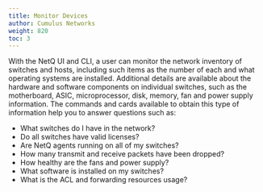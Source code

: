 ```yaml
---
title: Monitor Devices
author: Cumulus Networks
weight: 820
toc: 3
---
```

With the NetQ UI and CLI, a user can monitor the network inventory of switches and hosts, including such items as the number of each and what operating systems are installed. Additional details are available about the hardware and software components on individual switches, such as  the motherboard, ASIC, microprocessor, disk, memory, fan and power supply information. The commands and cards available to obtain this type of information help you to answer questions such as:

- What switches do I have in the network?
- Do all switches have valid licenses?
- Are NetQ agents running on all of my switches?
- How many transmit and receive packets have been dropped?
- How healthy are the fans and power supply?
- What software is installed on my switches?
- What is the ACL and forwarding resources usage?

<!-- NetQ uses {{<exlink url="https://docs.cumulusnetworks.com/cumulus-linux/Layer-2/Link-Layer-Discovery-Protocol/" text="LLDP">}} (Link Layer Discovery Protocol) to collect port information. NetQ can also identify peer ports connected to DACs (Direct Attached Cables) and AOCs (Active Optical Cables) without using LLDP, even if the link is not UP. -->
